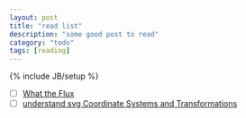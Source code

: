 ```yaml
---
layout: post
title: "read list"
description: "some good post to read"
category: "todo"
tags: [reading]
---
```

{% include JB/setup %}


- [ ] [What the Flux](http://jonathancreamer.com/what-the-flux/?utm_source=javascriptweekly&utm_medium=email)
- [ ] [understand svg Coordinate Systems and Transformations](http://sarasoueidan.com/blog/svg-coordinate-systems/)